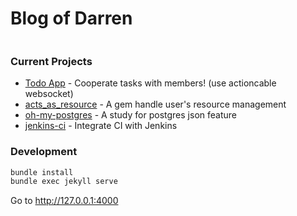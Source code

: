 # Blog of Darren

<a href="https://sourcerer.io/darren987469"><img src="https://img.shields.io/badge/Ruby-221%20commits-orange.svg" alt=""></a>

### Current Projects

* [Todo App](https://github.com/darren987469/todos) - Cooperate tasks with members! (use actioncable websocket)
* [acts_as_resource](https://github.com/darren987469/acts_as_resource) - A gem handle user's resource management
* [oh-my-postgres](https://github.com/darren987469/oh-my-postgres) - A study for postgres json feature
* [jenkins-ci](https://github.com/darren987469/jenkins-ci) - Integrate CI with Jenkins

### Development

```sh
bundle install
bundle exec jekyll serve
```

Go to http://127.0.0.1:4000
